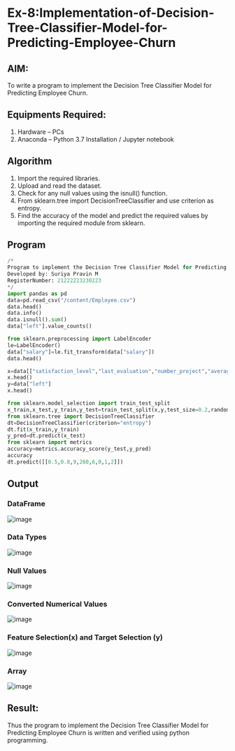 # Ex-8:Implementation-of-Decision-Tree-Classifier-Model-for-Predicting-Employee-Churn

## AIM:
To write a program to implement the Decision Tree Classifier Model for Predicting Employee Churn.

## Equipments Required:
1. Hardware – PCs
2. Anaconda – Python 3.7 Installation / Jupyter notebook

## Algorithm
1. Import the required libraries.
2. Upload and read the dataset.
3. Check for any null values using the isnull() function.
4. From sklearn.tree import DecisionTreeClassifier and use criterion as entropy.
5. Find the accuracy of the model and predict the required values by importing the required module from sklearn. 

## Program
```py
/*
Program to implement the Decision Tree Classifier Model for Predicting Employee Churn.
Developed by: Suriya Pravin M
RegisterNumber: 21222223230223
*/
import pandas as pd
data=pd.read_csv("/content/Employee.csv")
data.head()
data.info()
data.isnull().sum()
data["left"].value_counts()

from sklearn.preprocessing import LabelEncoder
le=LabelEncoder()
data["salary"]=le.fit_transform(data["salary"])
data.head()

x=data[["satisfaction_level","last_evaluation","number_project","average_montly_hours","time_spend_company","Work_accident","promotion_last_5years","salary"]]
x.head()
y=data["left"]
x.head()

from sklearn.model_selection import train_test_split
x_train,x_test,y_train,y_test=train_test_split(x,y,test_size=0.2,random_state=100)
from sklearn.tree import DecisionTreeClassifier
dt=DecisionTreeClassifier(criterion="entropy")
dt.fit(x_train,y_train)
y_pred=dt.predict(x_test)
from sklearn import metrics
accuracy=metrics.accuracy_score(y_test,y_pred)
accuracy
dt.predict([[0.5,0.8,9,260,6,0,1,2]])
```

## Output
### DataFrame

![image](https://github.com/user-attachments/assets/3c33b9db-ea7b-4875-bb9f-b596e0b03801)

### Data Types

![image](https://github.com/user-attachments/assets/06b6b024-8e23-4e3a-baa0-452a245b8c0c)

### Null Values

![image](https://github.com/user-attachments/assets/7a86b95e-2014-47b6-860d-c0121db1a4ba)

### Converted Numerical Values

![image](https://github.com/user-attachments/assets/144f0232-b81f-4263-af37-10dfa87c8706)

### Feature Selection(x) and Target Selection (y)

![image](https://github.com/user-attachments/assets/0b3596cf-f064-4914-bba8-e799922e6648)

### Array

![image](https://github.com/user-attachments/assets/fd181bcb-24de-4ec5-929b-b8505613f5fa)


## Result:
Thus the program to implement the  Decision Tree Classifier Model for Predicting Employee Churn is written and verified using python programming.
